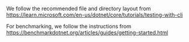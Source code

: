 We follow the recommended file and directory layout from 
https://learn.microsoft.com/en-us/dotnet/core/tutorials/testing-with-cli

For benchmarking, we follow the instructions from
https://benchmarkdotnet.org/articles/guides/getting-started.html